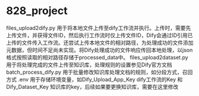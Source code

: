 # 828_project
files_upload2dify.py 用于将本地文件上传至dify工作流并执行。上传时，需要先上传文件，并获得文件ID，然后执行工作流时仅上传文件ID，Dify会通过ID引用已上传的文件传入工作流。还尝试上传本地文件的相对路径，为处理成功的文件添加元数据，但时间不足尚未实现。将Dify处理成功的文件响应传回本地处理，以json格式按照读取的相对路径存储于processed_data中。
files_upload2dataset.py 用于将处理完成的文件上传至知识库，处理规则的设置参见Dify官方文档
batch_process_dify.py 用于批量修改知识库处理文档的规则，如分段方式，召回方式
.env 用于存储环境变量，如Dify_Upload_App_Key dify工作流的Key 和Dify_Dataset_Key 知识库的key，后续如果要更换知识库，需要在这里修改